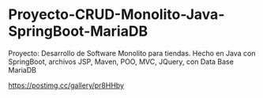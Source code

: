 # Proyecto-CRUD-Monolito-Java-SpringBoot-MariaDB
Proyecto: Desarrollo de Software Monolito para tiendas. Hecho en Java con SpringBoot, archivos JSP, Maven, POO, MVC, JQuery, con Data Base MariaDB

https://postimg.cc/gallery/pr8HHby
